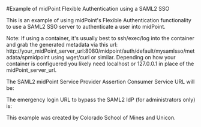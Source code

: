 #Example of midPoint Flexible Authentication using a SAML2 SSO

This is an example of using midPoint's Flexible Authentication functionality to use a SAML2 SSO server to authenticate a user into midPoint.

Note: If using a container, it's usually best to ssh/exec/log into the container and grab the generated metadata via this 
  url: http://your_midPoint_server_url:8080/midpoint/auth/default/mysamlsso/metadata/spmidpoint using wget/curl or similar. Depending on how your container is configuered you likely need localhost or 127.0.0.1 in place of the midPoint_server_url. 

The SAML2 midPoint Service Provider Assertion Consumer Service URL will be:

The emergency login URL to bypass the SAML2 IdP (for administrators only) is: 


This example was created by Colorado School of Mines and Unicon. 
